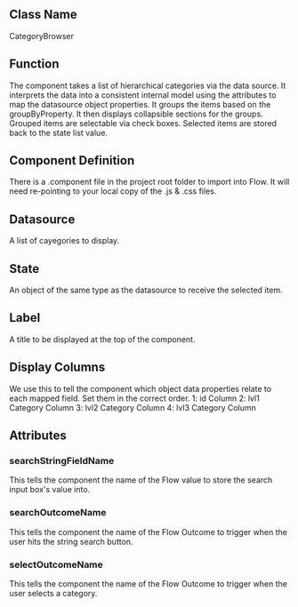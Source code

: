 ## Class Name
CategoryBrowser

## Function
The component takes a list of hierarchical categories via the data source.
It interprets the data into a consistent internal model using the attributes to map the datasource object properties.
It groups the items based on the groupByProperty.
It then displays collapsible sections for the groups.
Grouped items are selectable via check boxes.
Selected items are stored back to the state list value.

## Component Definition
There is a .component file in the project root folder to import into Flow.
It will need re-pointing to your local copy of the .js & .css files.

## Datasource
A list of cayegories to display.

## State
An object of the same type as the datasource to receive the selected item.

## Label
A title to be displayed at the top of the component.

## Display Columns
We use this to tell the component which object data properties relate to each mapped field.
Set them in the correct order.
1: id Column
2: lvl1 Category Column
3: lvl2 Category Column
4: lvl3 Category Column

## Attributes
### searchStringFieldName
This tells the component the name of the Flow value to store the search input box's value into.

### searchOutcomeName
This tells the component the name of the Flow Outcome to trigger when the user hits the string search button.

### selectOutcomeName
This tells the component the name of the Flow Outcome to trigger when the user selects a category.
